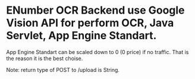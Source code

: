 # ENumber OCR Backend use Google Vision API for perform OCR, Java Servlet, App Engine Standart.

App Engine Standart can be scaled down to 0 (0 price) if no traffic. That is the reason it is the best choise.

Note: return type of POST to /upload is String.
